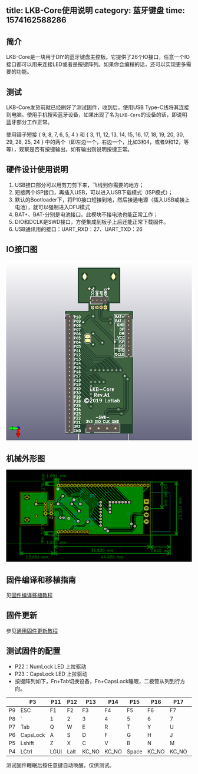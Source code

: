 title: LKB-Core使用说明
category: 蓝牙键盘
time: 1574162588286
---
## 简介

LKB-Core是一块用于DIY的蓝牙键盘主控板。它提供了26个IO接口，任意一个IO接口都可以用来连接LED或者是按键阵列。如果你会编程的话，还可以实现更多需要的功能。

## 测试

LKB-Core发货前就已经刷好了测试固件，收到后，使用USB Type-C线将其连接到电脑。使用手机搜索蓝牙设备，如果出现了名为`LKB-Core`的设备的话，即说明蓝牙部分工作正常。

使用镊子短接 { 9, 8, 7, 6, 5, 4 } 和 { 3, 11, 12, 13, 14, 15, 16, 17, 18, 19, 20, 30, 29, 28, 25, 24 } 中的两个（即左边一个，右边一个，比如3和4，或者9和12，等等），观察是否有按键输出，如有输出则说明按键正常。

## 硬件设计使用说明

1. USB接口部分可以用剪刀剪下来，飞线到你需要的地方；
2. 短接两个ISP接口，再插入USB，可以进入USB下载模式（ISP模式）；
3. 默认的Bootloader下，将P10接口短接到地，然后接通电源（插入USB或接上电池），就可以强制进入DFU模式
4. BAT+、BAT-分别是电池接口。此模块不接电池也能正常工作；
5. DIO和DCLK是SWD接口，方便集成到板子上后还能正常下载固件。
6. USB通讯用的接口：UART_RXD：27、UART_TXD：26

## IO接口图

![IO接口](/raw/lkb-core/silk.png)

## 机械外形图

![机械外形](/raw/lkb-core/mach.png)

## 固件编译和移植指南

见[固件编译移植教程](/page/bluetooth/build-guide/)

## 固件更新

参见[通用固件更新教程](/page/bluetooth/upgrade/)

## 测试固件的配置

- P22：NumLock LED 上拉驱动
- P23：CapsLock LED 上拉驱动
- 按键阵列如下，Fn+Tab切换设备，Fn+CapsLock睡眠，二极管从列到行方向。

|      | P3       | P11  | P12  | P13   | P14   | P15   | P16   | P17   | P18   | P19  | P20  | P30   | P29   | P28       | P25        | P24      |
| ---- | -------- | ---- | ---- | ----- | ----- | ----- | ----- | ----- | ----- | ---- | ---- | ----- | ----- | --------- | ---------- | -------- |
| P9   | ESC      | F1   | F2   | F3    | F4    | F5    | F6    | F7    | F8    | F9   | F10  | F11   | F12   | PtrSc     | ScrollLock | Pause    |
| P8   | `        | 1    | 2    | 3     | 4     | 5     | 6     | 7     | 8     | 9    | 0    | -     | =     | BackSpace | Insert     | Home     |
| P7   | Tab      | Q    | W    | E     | R     | T     | Y     | U     | I     | O    | P    | [     | ]     | \         | Del        | PageUP   |
| P6   | CapsLock | A    | S    | D     | F     | G     | H     | J     | K     | L    | ;    | '     | Enter | KC_NO     | End        | PageDown |
| P5   | Lshift   | Z    | X    | C     | V     | B     | N     | M     | ,     | .    | /    | KC_NO | -     | KC_NO     | Up         | KC_NO    |
| P4   | LCtrl    | LGUI | Lalt | KC_NO | KC_NO | Space | KC_NO | KC_NO | KC_NO | Fn0  | Lalt | Menu  | LCtrl | Left      | Down       | Right    |

测试固件睡眠后按任意键自动唤醒，仅供测试。
